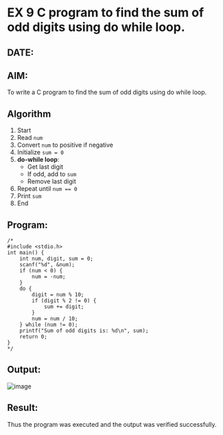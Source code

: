 # EX 9 C program to find the sum of odd digits using do while loop.
## DATE:
## AIM:
To write a C program to find the sum of odd digits using do while loop.

## Algorithm
1. Start  
2. Read `num`  
3. Convert `num` to positive if negative  
4. Initialize `sum = 0`  
5. **do-while loop**:  
   - Get last digit  
   - If odd, add to `sum`  
   - Remove last digit  
6. Repeat until `num == 0`  
7. Print `sum`  
8. End     

## Program:
```
/*
#include <stdio.h>
int main() {
    int num, digit, sum = 0;
    scanf("%d", &num);
    if (num < 0) {
        num = -num;
    }
    do {
        digit = num % 10;
        if (digit % 2 != 0) { 
            sum += digit;
        }
        num = num / 10;
    } while (num != 0);
    printf("Sum of odd digits is: %d\n", sum);
    return 0;
} 
*/
```

## Output:

![image](https://github.com/user-attachments/assets/50700dd8-ea24-45f6-bc58-8ffc4c8d187e)

## Result:
Thus the program was executed and the output was verified successfully.
